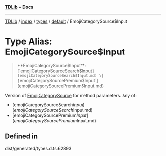 [**TDLib**](../../../../../../README.md) • **Docs**

***

[TDLib](../../../../../../modules.md) / [index](../../../../../README.md) / [types](../../../README.md) / [default](../README.md) / EmojiCategorySource$Input

# Type Alias: EmojiCategorySource$Input

> **EmojiCategorySource$Input**: [`emojiCategorySourceSearch$Input`](emojiCategorySourceSearch$Input.md) \| [`emojiCategorySourcePremium$Input`](emojiCategorySourcePremium$Input.md)

Version of [EmojiCategorySource](EmojiCategorySource.md) for method parameters.
Any of:
- [emojiCategorySourceSearch$Input](emojiCategorySourceSearch$Input.md)
- [emojiCategorySourcePremium$Input](emojiCategorySourcePremium$Input.md)

## Defined in

dist/generated/types.d.ts:62893
